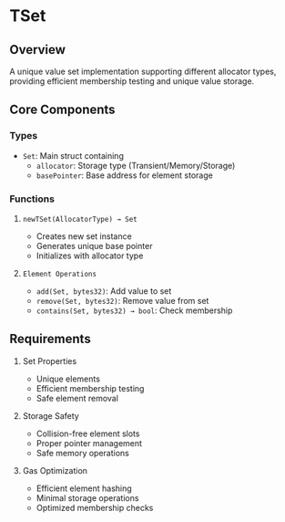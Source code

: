 # TSet

## Overview
A unique value set implementation supporting different allocator types, providing efficient membership testing and unique value storage.

## Core Components

### Types
- `Set`: Main struct containing
  - `allocator`: Storage type (Transient/Memory/Storage)
  - `basePointer`: Base address for element storage

### Functions
1. `newTSet(AllocatorType) → Set`
   - Creates new set instance
   - Generates unique base pointer
   - Initializes with allocator type

2. `Element Operations`
   - `add(Set, bytes32)`: Add value to set
   - `remove(Set, bytes32)`: Remove value from set
   - `contains(Set, bytes32) → bool`: Check membership

## Requirements
1. Set Properties
   - Unique elements
   - Efficient membership testing
   - Safe element removal

2. Storage Safety
   - Collision-free element slots
   - Proper pointer management
   - Safe memory operations

3. Gas Optimization
   - Efficient element hashing
   - Minimal storage operations
   - Optimized membership checks 